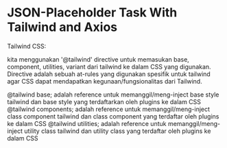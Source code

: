 # JSON-Placeholder Task With Tailwind and Axios

Tailwind CSS:

kita menggunakan '@tailwind' directive untuk memasukan base, component, utilities, variant dari tailwind ke dalam CSS yang digunakan.
Directive adalah sebuah at-rules yang digunakan spesifik untuk tailwind agar CSS dapat mendapatkan kegunaan/fungsionalitas dari Tailwind.

@tailwind base;
adalah reference untuk memanggil/meng-inject base style tailwind dan base style yang terdaftarkan oleh plugins ke dalam CSS
@tailwind components;
adalah reference untuk memanggil/meng-inject class component tailwind dan class component yang terdaftar oleh plugins ke dalam CSS 
@tailwind utilities;
adalah reference untuk memanggil/meng-inject utility class tailwind dan utility class yang terdaftar oleh plugins ke dalam CSS
